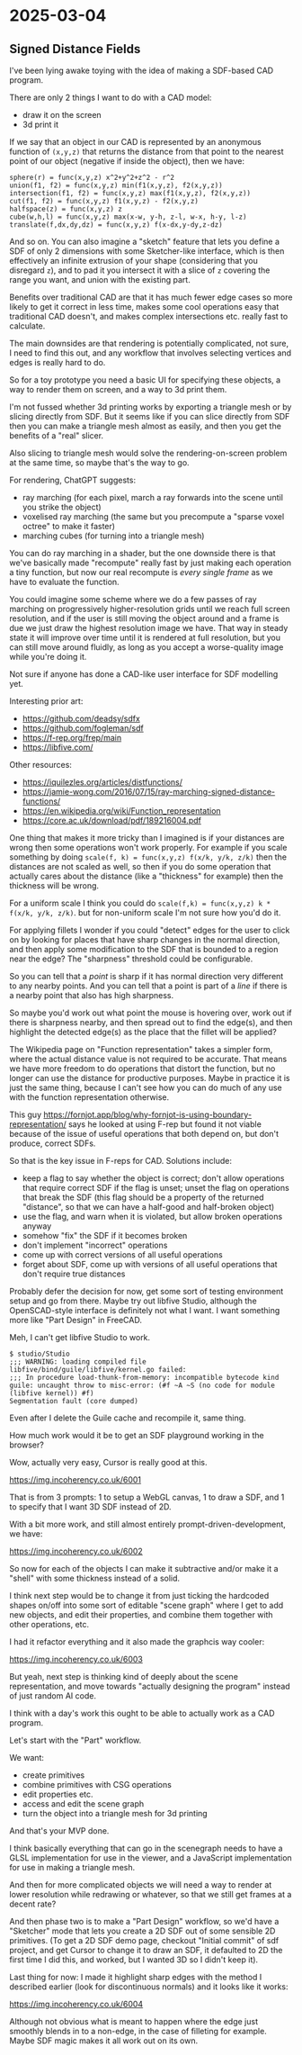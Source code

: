 # 2025-03-04

## Signed Distance Fields

I've been lying awake toying with the idea of making a SDF-based CAD program.

There are only 2 things I want to do with a CAD model:

 * draw it on the screen
 * 3d print it

If we say that an object in our CAD is represented by an anonymous function
of `(x,y,z)` that returns the distance from that point to the nearest point of our
object (negative if inside the object), then we have:

    sphere(r) = func(x,y,z) x^2+y^2+z^2 - r^2
    union(f1, f2) = func(x,y,z) min(f1(x,y,z), f2(x,y,z))
    intersection(f1, f2) = func(x,y,z) max(f1(x,y,z), f2(x,y,z))
    cut(f1, f2) = func(x,y,z) f1(x,y,z) - f2(x,y,z)
    halfspace(z) = func(x,y,z) z
    cube(w,h,l) = func(x,y,z) max(x-w, y-h, z-l, w-x, h-y, l-z)
    translate(f,dx,dy,dz) = func(x,y,z) f(x-dx,y-dy,z-dz)

And so on. You can also imagine a "sketch" feature that lets you define a SDF
of only 2 dimensions with some Sketcher-like interface, which is then effectively
an infinite extrusion of your shape (considering that you disregard `z`), and to
pad it you intersect it with a slice of `z` covering the range you want, and union
with the existing part.

Benefits over traditional CAD are that it has much fewer edge cases so more likely to
get it correct in less time, makes some cool operations easy that traditional CAD
doesn't, and makes complex intersections etc. really fast to calculate.

The main downsides are that rendering is potentially complicated, not sure, I need to
find this out, and any workflow that involves selecting vertices and edges is
really hard to do.

So for a toy prototype you need a basic UI for specifying these objects,
a way to render them on screen, and a way to 3d print them.

I'm not fussed whether 3d printing works by exporting a triangle mesh or by slicing
directly from SDF. But it seems like if you can slice directly from SDF then you can
make a triangle mesh almost as easily, and then you get the benefits of a "real"
slicer.

Also slicing to triangle mesh would solve the rendering-on-screen problem at the same
time, so maybe that's the way to go.

For rendering, ChatGPT suggests:

 * ray marching (for each pixel, march a ray forwards into the scene until you strike the object)
 * voxelised ray marching (the same but you precompute a "sparse voxel octree" to make it faster)
 * marching cubes (for turning into a triangle mesh)

You can do ray marching in a shader, but the one downside there is that we've
basically made "recompute" really fast by just making each operation a tiny function,
but now our real recompute is *every single frame* as we have to evaluate the
function.

You could imagine some scheme where we do a few passes of ray marching on
progressively higher-resolution grids until we reach full screen resolution, and if the
user is still moving the object around and a frame is due we just draw the highest
resolution image we have. That way in steady state it will improve over time until
it is rendered at full resolution, but you can still move around fluidly, as long as
you accept a worse-quality image while you're doing it.

Not sure if anyone has done a CAD-like user interface for SDF modelling yet.

Interesting prior art:

 * https://github.com/deadsy/sdfx
 * https://github.com/fogleman/sdf
 * https://f-rep.org/frep/main
 * https://libfive.com/

Other resources:

 * https://iquilezles.org/articles/distfunctions/
 * https://jamie-wong.com/2016/07/15/ray-marching-signed-distance-functions/
 * https://en.wikipedia.org/wiki/Function_representation
 * https://core.ac.uk/download/pdf/189216004.pdf

One thing that makes it more tricky than I imagined is if your distances are
wrong then some operations won't work properly. For example if you scale something
by doing `scale(f, k) = func(x,y,z) f(x/k, y/k, z/k)` then the distances are not scaled
as well, so then if you do some operation that actually cares about the distance (like
a "thickness" for example) then the thickness will be wrong.

For a uniform scale I think you could do `scale(f,k) = func(x,y,z) k * f(x/k, y/k, z/k)`.
but for non-uniform scale I'm not sure how you'd do it.

For applying fillets I wonder if you could "detect" edges for the user to click on
by looking for places that
have sharp changes in the normal direction, and then apply some modification to the
SDF that is bounded to a region near the edge? The "sharpness" threshold could be
configurable.

So you can tell that a *point* is sharp if it has normal direction very different to
any nearby points. And you can tell that a point is part of a *line* if there is a nearby
point that also has high sharpness.

So maybe you'd work out what point the mouse is hovering over, work out if there is
sharpness nearby, and then spread out to find the edge(s), and then highlight the
detected edge(s) as the place that the fillet will be applied?

The Wikipedia page on "Function representation" takes a simpler form, where the
actual distance value is not required to be accurate. That means we have more freedom to
do operations that distort the function, but no longer can use the distance for
productive purposes. Maybe in practice it is just the same thing, because I can't
see how you can do much of any use with the function representation otherwise.

This guy https://fornjot.app/blog/why-fornjot-is-using-boundary-representation/ says
he looked at using F-rep but found it not viable because of the issue of useful
operations that both depend on, but don't produce, correct SDFs.

So that is the key issue in F-reps for CAD. Solutions include:

 * keep a flag to say whether the object is correct; don't allow operations that require correct SDF if the flag is unset; unset the flag on operations that break the SDF (this flag should be a property of the returned "distance", so that we can have a half-good and half-broken object)
 * use the flag, and warn when it is violated, but allow broken operations anyway
 * somehow "fix" the SDF if it becomes broken
 * don't implement "incorrect" operations
 * come up with correct versions of all useful operations
 * forget about SDF, come up with versions of all useful operations that don't require true distances

Probably defer the decision for now, get some sort of testing environment setup and
go from there. Maybe try out libfive Studio, although the OpenSCAD-style interface is
definitely not what I want. I want something more like "Part Design" in FreeCAD.

Meh, I can't get libfive Studio to work.

    $ studio/Studio
    ;;; WARNING: loading compiled file libfive/bind/guile/libfive/kernel.go failed:
    ;;; In procedure load-thunk-from-memory: incompatible bytecode kind
    guile: uncaught throw to misc-error: (#f ~A ~S (no code for module (libfive kernel)) #f)
    Segmentation fault (core dumped)

Even after I delete the Guile cache and recompile it, same thing.

How much work would it be to get an SDF playground working in the browser?

Wow, actually very easy, Cursor is really good at this.

https://img.incoherency.co.uk/6001

That is from 3 prompts: 1 to setup a WebGL canvas, 1 to draw a SDF, and 1 to specify that I want 3D SDF instead of 2D.

With a bit more work, and still almost entirely prompt-driven-development, we have:

https://img.incoherency.co.uk/6002

So now for each of the objects I can make it subtractive and/or make it a "shell"
with some thickness instead of a solid.

I think next step would be to change it from just ticking the hardcoded shapes on/off
into some sort of editable "scene graph" where I get to add new objects, and edit
their properties, and combine them together with other operations, etc.

I had it refactor everything and it also made the graphcis way cooler:

https://img.incoherency.co.uk/6003

But yeah, next step is thinking kind of deeply about the scene representation,
and move towards "actually designing the program" instead of just random AI code.

I think with a day's work this ought to be able to actually work as a CAD program.

Let's start with the "Part" workflow.

We want:

 * create primitives
 * combine primitives with CSG operations
 * edit properties etc.
 * access and edit the scene graph
 * turn the object into a triangle mesh for 3d printing

And that's your MVP done.

I think basically everything that can go in the scenegraph needs to have a GLSL
implementation for use in the viewer, and a JavaScript implementation for use in
making a triangle mesh.

And then for more complicated objects we will need a way to render at lower resolution
while redrawing or whatever, so that we still get frames at a decent rate?

And then phase two is to make a "Part Design" workflow, so we'd have a "Sketcher"
mode that lets you create a 2D SDF out of some sensible 2D primitives.
(To get a 2D SDF demo page, checkout "Initial commit" of sdf project,
and get Cursor to change it to draw an SDF, it defaulted to 2D the first time I did
this, and worked, but I wanted 3D so I didn't keep it).

Last thing for now: I made it highlight sharp edges with the method I described earlier
(look for discontinuous normals) and it looks like it works:

https://img.incoherency.co.uk/6004

Although not obvious what is meant to happen where the edge just smoothly blends in
to a non-edge, in the case of filleting for example. Maybe SDF magic makes it all
work out on its own.
